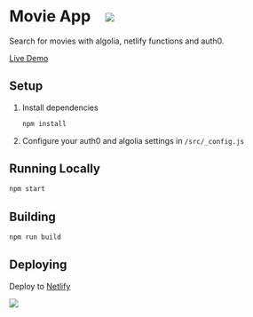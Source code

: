# Movie App &nbsp;&nbsp;&nbsp;<a href="https://app.netlify.com/start/deploy?repository=https://github.com/DavidWells/meetup-app"><img src="https://www.netlify.com/img/deploy/button.svg"></a>

Search for movies with algolia, netlify functions and auth0.

[Live Demo](https://jamstack-meetup-app.netlify.com/)

## Setup

1. Install dependencies

    ```bash
    npm install
    ```

2. Configure your auth0 and algolia settings in `/src/_config.js`

## Running Locally

```bash
npm start
```

## Building

```bash
npm run build
```

## Deploying

Deploy to [Netlify](https://app.netlify.com)

<a href="https://app.netlify.com/start/deploy?repository=https://github.com/DavidWells/meetup-app"><img src="https://www.netlify.com/img/deploy/button.svg"></a>
